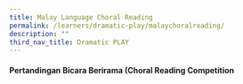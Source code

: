 ```yaml
---
title: Malay Language Choral Reading
permalink: /learners/dramatic-play/malaychoralreading/
description: ""
third_nav_title: Dramatic PLAY
---
```

#### Pertandingan Bicara Berirama (Choral Reading Competition

